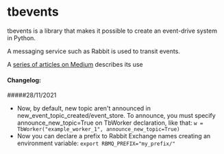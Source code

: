 # tbevents

tbevents is a library that makes it possible to create an event-drive system in Python.

A messaging service such as Rabbit is used to transit events.

A [series of articles on Medium](https://medium.com/@eskelsen/uma-arquitectura-simples-e-eficiente-para-sistemas-event-driven-em-python-parte-i-5eb59336d858) describes its use

#### Changelog:

#####28/11/2021
- Now, by default, new topic aren't announced in new_event_topic_created/event_store.
To announce, you must specify announce_new_topic=True on TbWorker declaration, like that: `w = TbWorker("example_worker_1", announce_new_topic=True)`
- Now you can declare a prefix to Rabbit Exchange names creating an environment variable: `export RBMQ_PREFIX="my_prefix/"`  